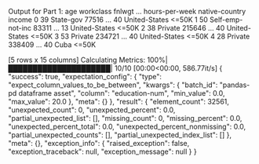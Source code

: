 Output for Part 1:
   age          workclass  fnlwgt  ... hours-per-week  native-country  income
0   39          State-gov   77516  ...             40   United-States   <=50K
1   50   Self-emp-not-inc   83311  ...             13   United-States   <=50K
2   38            Private  215646  ...             40   United-States   <=50K
3   53            Private  234721  ...             40   United-States   <=50K
4   28            Private  338409  ...             40            Cuba   <=50K

[5 rows x 15 columns]
Calculating Metrics: 100%|█████████████████████| 10/10 [00:00<00:00, 586.77it/s]
{
  "success": true,
  "expectation_config": {
    "type": "expect_column_values_to_be_between",
    "kwargs": {
      "batch_id": "pandas-pd dataframe asset",
      "column": "education-num",
      "min_value": 0.0,
      "max_value": 20.0
    },
    "meta": {}
  },
  "result": {
    "element_count": 32561,
    "unexpected_count": 0,
    "unexpected_percent": 0.0,
    "partial_unexpected_list": [],
    "missing_count": 0,
    "missing_percent": 0.0,
    "unexpected_percent_total": 0.0,
    "unexpected_percent_nonmissing": 0.0,
    "partial_unexpected_counts": [],
    "partial_unexpected_index_list": []
  },
  "meta": {},
  "exception_info": {
    "raised_exception": false,
    "exception_traceback": null,
    "exception_message": null
  }
}
